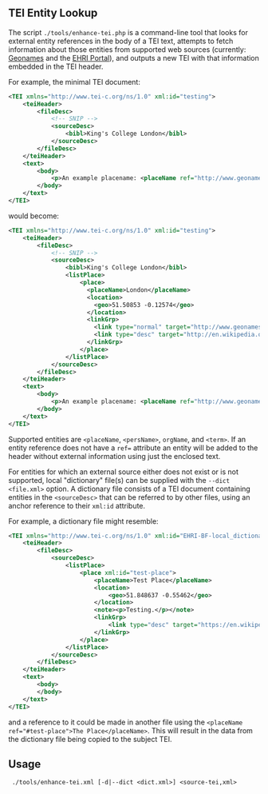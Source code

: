 TEI Entity Lookup
--------------------

The script `./tools/enhance-tei.php` is a command-line tool that looks for external entity references
in the body of a TEI text, attempts to fetch information about those entities from supported web sources (currently:
[Geonames](http://geonames.org) and the [EHRI Portal](https://portal.ehri-project.eu)), and outputs a new TEI with
that information embedded in the TEI header.

For example, the minimal TEI document:

```xml
<TEI xmlns="http://www.tei-c.org/ns/1.0" xml:id="testing">
    <teiHeader>
        <fileDesc>
            <!-- SNIP -->
            <sourceDesc>
                <bibl>King's College London</bibl>
            </sourceDesc>
        </fileDesc>
    </teiHeader>
    <text>
        <body>
            <p>An example placename: <placeName ref="http://www.geonames.org/2643743/">London</placeName>.</p>
        </body>
    </text>
</TEI>
```

 would become:

```xml
<TEI xmlns="http://www.tei-c.org/ns/1.0" xml:id="testing">
    <teiHeader>
        <fileDesc>
            <!-- SNIP -->
            <sourceDesc>
                <bibl>King's College London</bibl>
                <listPlace>
                    <place>
                      <placeName>London</placeName>
                      <location>
                        <geo>51.50853 -0.12574</geo>
                      </location>
                      <linkGrp>
                        <link type="normal" target="http://www.geonames.org/2643743/"/>
                        <link type="desc" target="http://en.wikipedia.org/wiki/London"/>
                      </linkGrp>
                    </place>
                </listPlace>
            </sourceDesc>
        </fileDesc>
    </teiHeader>
    <text>
        <body>
            <p>An example placename: <placeName ref="http://www.geonames.org/2643743/">London</placeName>.</p>
        </body>
    </text>
</TEI>
```

Supported entities are `<placeName`, `<persName>`, `orgName`, and `<term>`. If an entity reference does not have a `ref=` attribute 
an entity will be added to the header without external information using just the enclosed text.

For entities for which an external source either does not exist or is not supported, local "dictionary" file(s) can be supplied
with the `--dict <file.xml>` option. A dictionary file consists of a TEI document containing entities in the `<sourceDesc>` that
can be referred to by other files, using an anchor reference to their `xml:id` attribute.

For example, a dictionary file might resemble:

```xml
<TEI xmlns="http://www.tei-c.org/ns/1.0" xml:id="EHRI-BF-local_dictionary">
    <teiHeader>
        <fileDesc>
            <sourceDesc>
                <listPlace>
                    <place xml:id="test-place">
                        <placeName>Test Place</placeName>
                        <location>
                            <geo>51.848637 -0.55462</geo>
                        </location>
                        <note><p>Testing.</p></note>
                        <linkGrp>
                            <link type="desc" target="https://en.wikipedia.org/wiki/Whipsnade_Zoo"/>
                        </linkGrp>
                    </place>
                </listPlace>
            </sourceDesc>
        </fileDesc>
    </teiHeader>
    <text>
        <body>
        </body>
    </text>
</TEI>
```

 and a reference to it could be made in another file using the `<placeName ref="#test-place">The Place</placeName>`. This will result
 in the data from the dictionary file being copied to the subject TEI.
 
 Usage
 -----
 
     ./tools/enhance-tei.xml [-d|--dict <dict.xml>] <source-tei,xml>
